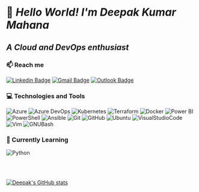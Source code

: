 # 👋 ___Hello World! I'm Deepak Kumar Mahana___
## ___A Cloud and DevOps enthusiast___


### 📫 Reach me
[![Linkedin Badge](https://img.shields.io/badge/-LinkedIn-0A66C2?style=flat&logo=Linkedin&logoColor=white)](https://www.linkedin.com/in/dkmahana/)
[![Gmail Badge](https://img.shields.io/badge/-GMaiL-EA4335?style=flat&logo=Gmail&logoColor=white)](mailto:dkmahana92@gmail.com)
[![Outlook Badge](https://img.shields.io/badge/-Outlook-0078D4?style=flat&logo=MicrosoftOutlook&logoColor=white)](mailto:dkmahana@outlook.com)


### 💻 Technologies and Tools
![Azure](https://img.shields.io/static/v1?label&message=Azure&color=0078D4&logo=MicrosoftAzure)
![Azure DevOps](https://img.shields.io/static/v1?label&message=Azure%20DevOps&color=0078D7&logo=AzureDevOps)
![Kubernetes](https://img.shields.io/static/v1?label&message=Kubernetes&color=326CE5&logo=kubernetes&logoColor=white)
![Terraform](https://img.shields.io/static/v1?label&message=Terraform&color=7B42BC&logo=Terraform)
![Docker](https://img.shields.io/static/v1?label&message=Docker&color=2496ED&logo=Docker&logoColor=white)
![Power BI](https://img.shields.io/static/v1?label&message=PowerBI&logo=PowerBI)
![PowerShell](https://img.shields.io/static/v1?label&message=PowerShell&color=5391FE&logo=PowerShell&logoColor=black)
![Ansible](https://img.shields.io/static/v1?label&message=Ansible&color=EE0000&logo=Ansible)
![Git](https://img.shields.io/static/v1?label&message=Git&color=F05032&logo=Git&logoColor=white)
![GitHub](https://img.shields.io/static/v1?label&message=GitHub&color=181717&logo=GitHub)
![Ubuntu](https://img.shields.io/static/v1?label&message=Ubuntu&color=E95420&logo=Ubuntu&logoColor=white)
![VisualStudioCode](https://img.shields.io/static/v1?label&message=VSCode&color=007ACC&logo=VisualStudioCode)
![Vim](https://img.shields.io/static/v1?label&message=Vim&color=019733&logo=Vim)
![GNUBash](https://img.shields.io/static/v1?label&message=Bash&color=4EAA25&logo=GNUBash&logoColor=white)


### 📜 Currently Learning 
![Python](https://img.shields.io/static/v1?label&message=Python&logo=Python)

<br><br>

[![Deepak's GitHub stats](https://github-readme-stats-dkm10.vercel.app/api?username=dkm10&count_private=true)](https://github.com/anuraghazra/github-readme-stats)
